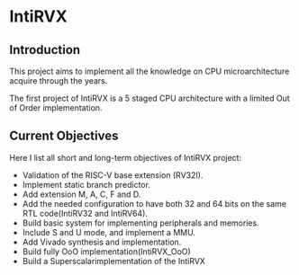 # IntiRVX

## Introduction

This project aims to implement all the knowledge on CPU microarchitecture acquire through the years.

The first project of IntiRVX is a 5 staged CPU architecture with a limited Out of Order implementation.

## Current Objectives

Here I list all short and long-term objectives of IntiRVX project:

- Validation of the RISC-V base extension (RV32I).
- Implement static branch predictor.
- Add extension M, A, C, F and D.
- Add the needed configuration to have both 32 and 64 bits on the same RTL code(IntiRV32 and IntiRV64).
- Build basic system for implementing peripherals and memories.
- Include S and U mode, and implement a MMU.
- Add Vivado synthesis and implementation.
- Build fully OoO implementation(IntiRVX_OoO)
- Build a Superscalarimplementation of the IntiRVX 